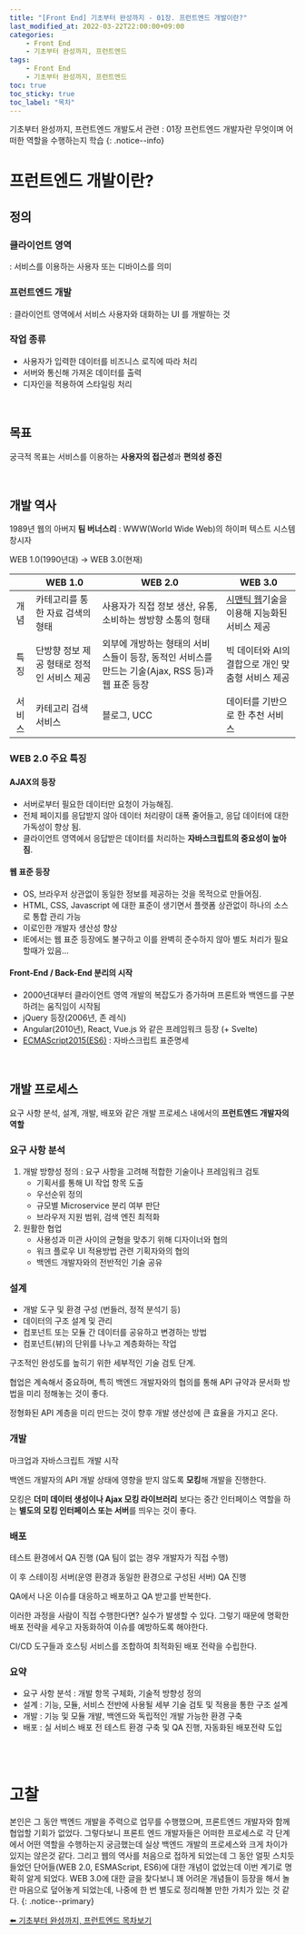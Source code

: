 ```yaml
---
title: "[Front End] 기초부터 완성까지 - 01장. 프런트엔드 개발이란?"
last_modified_at: 2022-03-22T22:00:00+09:00
categories:
    - Front End
    - 기초부터 완성까지, 프런트엔드
tags:
    - Front End
    - 기초부터 완성까지, 프런트엔드
toc: true
toc_sticky: true
toc_label: "목차"
---
```


기초부터 완성까지, 프런트엔드 개발도서 관련 : 01장 프런트엔드 개발자란 무엇이며 어떠한 역할을 수행하는지 학습
{: .notice--info}

# 프런트엔드 개발이란?

## 정의

### 클라이언트 영역
: 서비스를 이용하는 사용자 또는 디바이스를 의미

### 프런트엔드 개발
: 클라이언트 영역에서 서비스 사용자와 대화하는 UI 를 개발하는 것

### 작업 종류
- 사용자가 입력한 데이터를 비즈니스 로직에 따라 처리
- 서버와 통신해 가져온 데이터를 출력
- 디자인을 적용하여 스타일링 처리

<br>

## 목표

궁극적 목표는 서비스를 이용하는 **사용자의 접근성**과 **편의성 증진**

<br>

## 개발 역사

1989년 웹의 아버지 **팀 버너스리**
: WWW(World Wide Web)의 하이퍼 텍스트 시스템 창시자

WEB 1.0(1990년대) -> WEB 3.0(현재)

|        | WEB 1.0                  | WEB 2.0                                                      | WEB 3.0                       |
|:------:|--------------------------|--------------------------------------------------------------|-------------------------------|
|   개념   | 카테고리를 통한 자료 검색의 형태       | 사용자가 직접 정보 생산, 유통, 소비하는 쌍방향 소통의 형태                           | [시맨틱 웹](https://www.itfind.or.kr/WZIN/jugidong/1265/126503.htm)기술을 이용해 지능화된 서비스 제공     |
|   특징   | 단방향 정보 제공 형태로 정적인 서비스 제공 | 외부에 개방하는 형태의 서비스들이 등장, 동적인 서비스를 만드는 기술(Ajax, RSS 등)과 웹 표준 등장 | 빅 데이터와 AI의 결합으로 개인 맞춤형 서비스 제공 |
|  서비스   | 카테고리 검색 서비스              | 블로그, UCC                                                     | 데이터를 기반으로 한 추천 서비스            |

### WEB 2.0 주요 특징

#### AJAX의 등장

- 서버로부터 필요한 데이터만 요청이 가능해짐.
- 전체 페이지를 응답받지 않아 데이터 처리량이 대폭 줄어들고, 응답 데이터에 대한 가독성이 향상 됨.
- 클라이언트 영역에서 응답받은 데이터를 처리하는 **자바스크립트의 중요성이 높아짐**.

#### 웹 표준 등장

- OS, 브라우저 상관없이 동일한 정보를 제공하는 것을 목적으로 만들어짐.
- HTML, CSS, Javascript 에 대한 표준이 생기면서 플랫폼 상관없이 하나의 소스로 통합 관리 가능
- 이로인한 개발자 생산성 향상
- IE에서는 웹 표준 등장에도 불구하고 이를 완벽히 준수하지 않아 별도 처리가 필요할때가 있음...

#### Front-End / Back-End 분리의 시작

- 2000년대부터 클라이언트 영역 개발의 복잡도가 증가하며 프론트와 백엔드를 구분하려는 움직임이 시작됨
- jQuery 등장(2006년, 존 레식)
- Angular(2010년), React, Vue.js 와 같은 프레임워크 등장 (+ Svelte)
- [ECMAScript2015(ES6)](https://sumini.dev/til/006-ecmascript/) : 자바스크립트 표준명세

<br>

## 개발 프로세스

요구 사항 분석, 설계, 개발, 배포와 같은 개발 프로세스 내에서의 **프런트엔드 개발자의 역할**

### 요구 사항 분석

1. 개발 방향성 정의 : 요구 사항을 고려해 적합한 기술이나 프레임워크 검토
   - 기획서를 통해 UI 작업 항목 도출
   - 우선순위 정의
   - 규모별 Microservice 분리 여부 판단
   - 브라우저 지원 범위, 검색 엔진 최적화
2. 원활한 협업
   - 사용성과 미관 사이의 균형을 맞추기 위해 디자이너와 협의
   - 워크 플로우 UI 적용방법 관련 기획자와의 협의
   - 백엔드 개발자와의 전반적인 기술 공유

### 설계

- 개발 도구 및 환경 구성 (번들러, 정적 분석기 등)
- 데이터의 구조 설계 및 관리
- 컴포넌트 또는 모듈 간 데이터를 공유하고 변경하는 방법
- 컴포넌트(뷰)의 단위를 나누고 계층화하는 작업

구조적인 완성도를 높히기 위한 세부적인 기술 검토 단계.

협업은 계속해서 중요하며, 특히 백엔드 개발자와의 협의를 통해 API 규약과 문서화 방법을 미리 정해놓는 것이 좋다.

정형화된 API 계층을 미리 만드는 것이 향후 개발 생산성에 큰 효율을 가지고 온다.


### 개발

마크업과 자바스크립트 개발 시작

백엔드 개발자의 API 개발 상태에 영향을 받지 않도록 **모킹**해 개발을 진행한다.

모킹은 **더미 데이터 생성이나 Ajax 모킹 라이브러리** 보다는 중간 인터페이스 역할을 하는 **별도의 모킹 인터페이스 또는 서버**를 띄우는 것이 좋다. 


### 배포

테스트 환경에서 QA 진행 (QA 팀이 없는 경우 개발자가 직접 수행)

이 후 스테이징 서버(운영 환경과 동일한 환경으로 구성된 서버) QA 진행

QA에서 나온 이슈를 대응하고 배포하고 QA 받고를 반복한다.

이러한 과정을 사람이 직접 수행한다면? 실수가 발생할 수 있다. 그렇기 때문에 명확한 배포 전략을 세우고 자동화하여 이슈를 예방하도록 해야한다.

CI/CD  도구들과 호스팅 서비스를 조합하여 최적화된 배포 전략을 수립한다.


### 요약

- 요구 사항 분석 : 개발 항목 구체화, 기술적 방향성 정의
- 설계 : 기능, 모듈, 서비스 전반에 사용될 세부 기술 검토 및 적용을 통한 구조 설계
- 개발 : 기능 및 모듈 개발, 백엔드와 독립적인 개발 가능한 환경 구축
- 배포 : 실 서비스 배포 전 테스트 환경 구축 및 QA 진행, 자동화된 배포전략 도입

<br>
<br>

# 고찰

본인은 그 동안 백엔드 개발을 주력으로 업무를 수행했으며, 프론트엔드 개발자와 함께 협업할 기회가 없었다. 그렇다보니 프론트 엔드 개발자들은 어떠한 프로세스로 각 단계에서 어떤 역할을 수행하는지 궁금했는데 실상 백엔드 개발의 프로세스와 크게 차이가 있지는 않은것 같다.
그리고 웹의 역사를 처음으로 접하게 되었는데 그 동안 얼핏 스치듯 들었던 단어들(WEB 2.0, ESMAScript, ES6)에 대한 개념이 없었는데 이번 계기로 명확히 알게 되었다. WEB 3.0에 대한 글을 찾다보니 꽤 어려운 개념들이 등장을 해서 놀란 마음으로 덮어놓게 되었는데, 나중에 한 번 별도로 정리해볼 만한 가치가 있는 것 같다.
{: .notice--primary}

[⬅️ 기초부터 완성까지, 프런트엔드 목차보기](https://tonyjev93.github.io/front%20end/기초부터%20완성까지,%20프런트엔드/front-end-basic-00-overview/)
